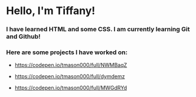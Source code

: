 # Hello, I'm Tiffany!

### I have learned HTML and some CSS. I am currently learning Git and Github!

### Here are some projects I have worked on:

- https://codepen.io/tmason000/full/NWMBaqZ

- https://codepen.io/tmason000/full/dymdemz

- https://codepen.io/tmason000/full/MWGdRYd
